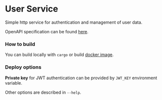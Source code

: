 # User Service

Simple http service for authentication and management of user data.

OpenAPI specification can be found [here](openapi.yaml).

### How to build

You can build locally with `cargo` or build [docker image](Dockerfile).

### Deploy options

**Private key** for JWT authentication can be provided by `JWT_KEY` environment variable.

Other options are described in `--help`.
